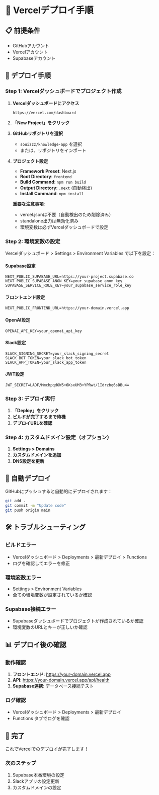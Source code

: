 # 🚀 Vercelデプロイ手順

## 📋 前提条件

- GitHubアカウント
- Vercelアカウント
- Supabaseアカウント

## 🔧 デプロイ手順

### **Step 1: Vercelダッシュボードでプロジェクト作成**

1. **Vercelダッシュボードにアクセス**
   ```
   https://vercel.com/dashboard
   ```

2. **「New Project」をクリック**

3. **GitHubリポジトリを選択**
   - `souizzz/knowledge-app` を選択
   - または、リポジトリをインポート

4. **プロジェクト設定**
   - **Framework Preset**: Next.js
   - **Root Directory**: `frontend`
   - **Build Command**: `npm run build`
   - **Output Directory**: `.next` (自動検出)
   - **Install Command**: `npm install`

   **重要な注意事項**:
   - vercel.jsonは不要（自動検出のため削除済み）
   - standalone出力は無効化済み
   - 環境変数は必ずVercelダッシュボードで設定

### **Step 2: 環境変数の設定**

Vercelダッシュボード > Settings > Environment Variables で以下を設定：

#### **Supabase設定**
```
NEXT_PUBLIC_SUPABASE_URL=https://your-project.supabase.co
NEXT_PUBLIC_SUPABASE_ANON_KEY=your_supabase_anon_key
SUPABASE_SERVICE_ROLE_KEY=your_supabase_service_role_key
```

#### **フロントエンド設定**
```
NEXT_PUBLIC_FRONTEND_URL=https://your-domain.vercel.app
```

#### **OpenAI設定**
```
OPENAI_API_KEY=your_openai_api_key
```

#### **Slack設定**
```
SLACK_SIGNING_SECRET=your_slack_signing_secret
SLACK_BOT_TOKEN=your_slack_bot_token
SLACK_APP_TOKEN=your_slack_app_token
```

#### **JWT設定**
```
JWT_SECRET=LADF/MmchpqdOW5+6KsxUM3+YPRwt/1Idrzbq6sDBu4=
```

### **Step 3: デプロイ実行**

1. **「Deploy」をクリック**
2. **ビルドが完了するまで待機**
3. **デプロイURLを確認**

### **Step 4: カスタムドメイン設定（オプション）**

1. **Settings > Domains**
2. **カスタムドメインを追加**
3. **DNS設定を更新**

## 🔄 自動デプロイ

GitHubにプッシュすると自動的にデプロイされます：

```bash
git add .
git commit -m "Update code"
git push origin main
```

## 🛠️ トラブルシューティング

### **ビルドエラー**
- Vercelダッシュボード > Deployments > 最新デプロイ > Functions
- ログを確認してエラーを修正

### **環境変数エラー**
- Settings > Environment Variables
- 全ての環境変数が設定されているか確認

### **Supabase接続エラー**
- Supabaseダッシュボードでプロジェクトが作成されているか確認
- 環境変数のURLとキーが正しいか確認

## 📊 デプロイ後の確認

### **動作確認**
1. **フロントエンド**: https://your-domain.vercel.app
2. **API**: https://your-domain.vercel.app/api/health
3. **Supabase連携**: データベース接続テスト

### **ログ確認**
- Vercelダッシュボード > Deployments > 最新デプロイ
- Functions タブでログを確認

## 🎉 完了

これでVercelでのデプロイが完了します！

### **次のステップ**
1. Supabase本番環境の設定
2. Slackアプリの設定更新
3. カスタムドメインの設定
